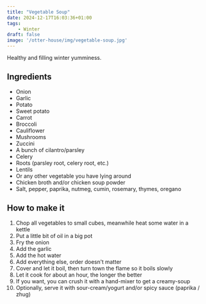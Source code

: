 ```yaml
---
title: "Vegetable Soup"
date: 2024-12-17T16:03:36+01:00
tags:
    - Winter
draft: false
image: '/otter-house/img/vegetable-soup.jpg'
---
```

Healthy and filling winter yumminess.
<!--more-->

## Ingredients
- Onion
- Garlic
- Potato
- Sweet potato
- Carrot
- Broccoli
- Cauliflower
- Mushrooms
- Zuccini
- A bunch of cilantro/parsley
- Celery
- Roots (parsley root, celery root, etc.)
- Lentils
- Or any other vegetable you have lying around
- Chicken broth and/or chicken soup powder
- Salt, pepper, paprika, nutmeg, cumin, rosemary, thymes, oregano

## How to make it
1. Chop all vegetables to small cubes, meanwhile heat some water in a kettle
2. Put a little bit of oil in a big pot
3. Fry the onion
4. Add the garlic
5. Add the hot water
6. Add everything else, order doesn't matter
7. Cover and let it boil, then turn town the flame so it boils slowly
8. Let it cook for about an hour, the longer the better
9. If you want, you can crush it with a hand-mixer to get a creamy-soup
10. Optionally, serve it with sour-cream/yogurt and/or spicy sauce (paprika / zhug)
